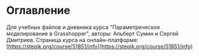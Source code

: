 # Оглавление



Для учебных файлов и дневника курса "Параметрическое моделирование в Grasshopper", авторы: Альберт Сумин и Сергей Дмитриев. Страница курса на онлайн-платформе: [https://stepik.org/course/51851/info](https://stepik.org/course/51851/info)

